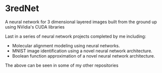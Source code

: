 # 3redNet
A neural network for 3 dimensional layered images built from the ground up using NVidia's CUDA libraries

Last in a series of neural network projects completed by me including:
- Molecular alignment modeling using neural networks.
- MNIST image identification using a novel neural network architecture.
- Boolean function approximation of a novel neural network architecture.

The above can be seen in some of my other repositories

